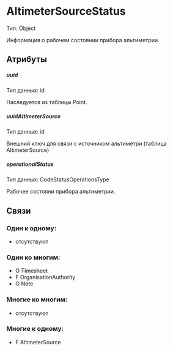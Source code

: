 AltimeterSourceStatus
====
Тип: Object

Информация о рабочем состоянии прибора альтиметрии.

## Атрибуты

##### uuid
Тип данных: id

Наследуетcя из таблицы Point.

##### uuidAltimeterSource
Тип данных: id

Внешний ключ для связи с источником альтиметри (таблица AltimeterSource)

##### operationalStatus
Тип данных: CodeStatusOperationsType

Рабочее состояни прибора альтиметрии.


## Связи

### Один к одному:

- отсутствуют

### Один ко многим:

- O ~~Timesheet~~
- F OrganisationAuthority
- O ~~Note~~

### Многие ко многим:

- отсутствуют

### Многие к одному:

- F AltimeterSource